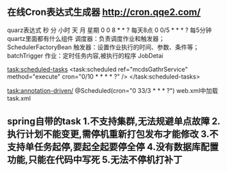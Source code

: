 在线Cron表达式生成器    http://cron.qqe2.com/
--------------------------------------------------------------------------------------
quarz表达式 秒 分 小时 天 月 星期  0 0 8 * * ? 每天8点 0 0/5 * * * ? 每5分钟
quartz里面都有什么组件
调度器：负责调度作业和触发器； SchedulerFactoryBean
触发器：设置作业执行的时间、参数、条件等；batchTrigger
作业：定时任务内容,被执行的程序 JobDetai

<task:scheduled-tasks>
    <task:scheduled ref="mcdsGathrService" method="execute" cron="0/10 * * * * ?" />
</task:scheduled-tasks>

<!-- 启动定时器 -->
<task:annotation-driven/>
@Scheduled(cron="0 33/3 * * * ?") web.xml中加载task.xml

spring自带的task
1.不支持集群,无法规避单点故障
2.执行计划不能变更,需停机重新打包发布才能修改
3.不支持单任务起停,要起全起要停全停
4.没有数据库配置功能,只能在代码中写死
5.无法不停机打补丁
--------------------------------------------------------------------------------------